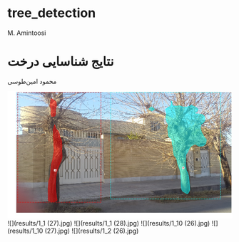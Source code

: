 # tree_detection
M. Amintoosi

# نتایج شناسایی درخت 
محمود امین‌طوسی

![](results/1_1.jpg)
![](results/1_1 (27).jpg)
![](results/1_1 (28).jpg)
![](results/1_10 (26).jpg)
![](results/1_10 (27).jpg)
![](results/1_2 (26).jpg)
